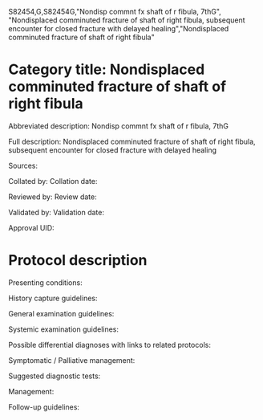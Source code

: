 S82454,G,S82454G,"Nondisp commnt fx shaft of r fibula, 7thG", "Nondisplaced comminuted fracture of shaft of right fibula, subsequent encounter for closed fracture with delayed healing","Nondisplaced comminuted fracture of shaft of right fibula"
# Category title: Nondisplaced comminuted fracture of shaft of right fibula

Abbreviated description: Nondisp commnt fx shaft of r fibula, 7thG

Full description: Nondisplaced comminuted fracture of shaft of right fibula, subsequent encounter for closed fracture with delayed healing

Sources:

Collated by:
Collation date:

Reviewed by:
Review date:

Validated by:
Validation date:

Approval UID:

# Protocol description

Presenting conditions:

History capture guidelines:

General examination guidelines:

Systemic examination guidelines:

Possible differential diagnoses with links to related protocols:

Symptomatic / Palliative management:

Suggested diagnostic tests:

Management:

Follow-up guidelines:
